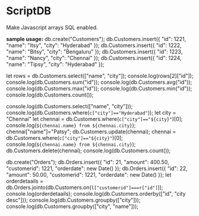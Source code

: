 # ScriptDB
Make Javascript arrays SQL enabled.

**sample usage:**
db.create("Customers");
db.Customers.insert({ "id": 1221, "name": "Itsy", "city": "Hyderabad" });
db.Customers.insert({ "id": 1222, "name": "Bitsy", "city": "Bengaluru" });
db.Customers.insert({ "id": 1223, "name": "Nancy", "city": "Chennai" });
db.Customers.insert({ "id": 1224, "name": "Tipsy", "city": "Hyderabad" });

let rows = db.Customers.select(["name", "city"]);
console.log(rows[2]["id"]);
console.log(db.Customers.sum("id"));
console.log(db.Customers.avg("id"));       
console.log(db.Customers.max("id"));
console.log(db.Customers.min("id"));
console.log(db.Customers.count());

console.log(db.Customers.select(["name", "city"]));
console.log(db.Customers.where(`c["city"]=="Hyderabad"`));
let city = "Chennai"
let chennai = db.Customers.where(`c["city"]=="${city}"`)[0];
console.log(`${chennai.name} from ${chennai.city}`);
chennai["name"]="Patsy";
db.Customers.update(chennai);
chennai = db.Customers.where(`c["city"]=="${city}"`)[0];
console.log(`${chennai.name} from ${chennai.city}`);
db.Customers.delete(chennai);
console.log(db.Customers.count());

db.create("Orders");
db.Orders.insert({ "id": 21, "amount": 400.50, "customerid": 1221, "orderdate": new Date() });
db.Orders.insert({ "id": 22, "amount": 50.00, "customerid": 1221, "orderdate": new Date() });
let orderdetaails = db.Orders.jointo(db.Customers.on(`l["customerid"]===r["id"]`));
console.log(orderdetaails);
console.log(db.Customers.orderby(["id", "city desc"]));
console.log(db.Customers.groupby(["city"]));
console.log(db.Customers.groupby(["city", "name"]));